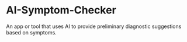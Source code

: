 # AI-Symptom-Checker
An app or tool that uses AI to provide preliminary diagnostic suggestions based on symptoms.
